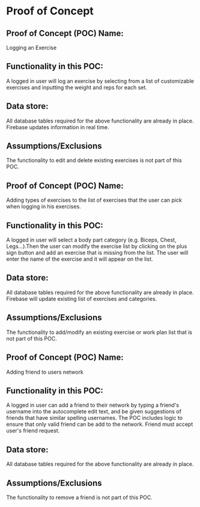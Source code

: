 # Proof of Concept

## Proof of Concept (POC) Name:
Logging an Exercise

## Functionality in this POC:
A logged in user will log an exercise by selecting from a list of customizable exercises and inputting the weight and reps for each set.

## Data store:
All database tables required for the above functionality are already in place. Firebase updates information in real time.

## Assumptions/Exclusions
The functionality to edit and delete existing exercises is not part of this POC.  



## Proof of Concept (POC) Name:
Adding types of exercises to the list of exercises that the user can pick when logging in his exercises.

## Functionality in this POC:
A logged in user will select a body part category (e.g. Biceps, Chest, Legs...).Then the user can modify the exercise list by clicking on the plus sign button and add an exercise that is missing from the list. The user will enter the name of the exercise and it will appear on the list.

## Data store:
All database tables required for the above functionality are already in place. Firebase will update existing list of exercises and categories.

## Assumptions/Exclusions
The functionality to add/modify an existing exercise or work plan list that is not part of this POC.



## Proof of Concept (POC) Name:
Adding friend to users network

## Functionality in this POC:
A logged in user can add a friend to their network by typing  a friend's username into the autocomplete edit text, and be given suggestions of friends that have similar spelling usernames. The POC includes logic to ensure that only valid friend can be add to the network. Friend must accept user's friend request.

## Data store:
All database tables required for the above functionality are already in place.

## Assumptions/Exclusions
The functionality to remove a friend is not part of this POC.
